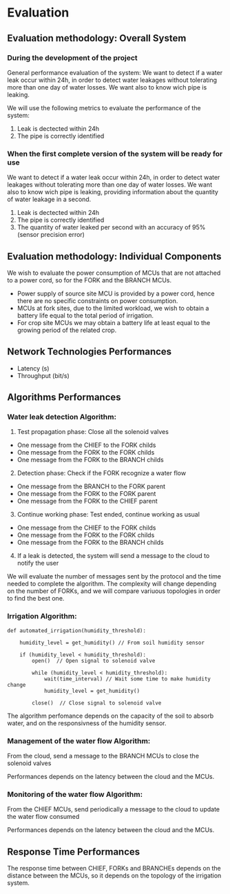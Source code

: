 # Evaluation

## Evaluation methodology: Overall System

### During the development of the project

General performance evaluation of the system:
We want to detect if a water leak occur within 24h, in order to detect water leakages without tolerating more than one day of water losses. We want also to know wich pipe is leaking.

We will use the following metrics to evaluate the performance of the system:

1. Leak is dectected within 24h
2. The pipe is correctly identified

### When the first complete version of the system will be ready for use

We want to detect if a water leak occur within 24h, in order to detect water leakages without tolerating more than one day of water losses. We want also to know wich pipe is leaking, providing information about the quantity of water leakage in a second.

1. Leak is dectected within 24h
2. The pipe is correctly identified
3. The quantity of water leaked per second with an accuracy of 95% (sensor precision error)

## Evaluation methodology: Individual Components

We wish to evaluate the power consumption of MCUs that are not attached to a power cord, so for the FORK and the BRANCH MCUs.

+ Power supply of source site MCU is provided by a power cord, hence there are no specific constraints on power consumption.
+ MCUs at fork sites, due to the limited workload, we wish to obtain a battery life equal to the total period of irrigation.
+ For crop site MCUs we may obtain a battery life at least equal to the growing period of the related crop.

## Network Technologies Performances

+ Latency (s)
+ Throughput (bit/s)

## Algorithms Performances

### Water leak detection Algorithm:

1. Test propagation phase: Close all the solenoid valves

+ One message from the CHIEF to the FORK childs
+ One message from the FORK to the FORK childs
+ One message from the FORK to the BRANCH childs

2. Detection phase: Check if the FORK recognize a water flow

+ One message from the BRANCH to the FORK parent
+ One message from the FORK to the FORK parent
+ One message from the FORK to the CHIEF parent

3. Continue working phase: Test ended, continue working as usual

+ One message from the CHIEF to the FORK childs
+ One message from the FORK to the FORK childs
+ One message from the FORK to the BRANCH childs

4. If a leak is detected, the system will send a message to the cloud to notify the user

We will evaluate the number of messages sent by the protocol and the time needed to complete the algorithm.
The complexity will change depending on the number of FORKs, and we will compare variuous topologies in order to find the best one.

### Irrigation Algorithm:

    def automated_irrigation(humidity_threshold):

        humidity_level = get_humidity() // From soil humidity sensor
    
        if (humidity_level < humidity_threshold):
            open()  // Open signal to solenoid valve
        
            while (humidity_level < humidity_threshold):
                wait(time_interval) // Wait some time to make humidity change
                humidity_level = get_humidity()
            
            close()  // Close signal to solenoid valve

The algorithm perfomance depends on the capacity of the soil to absorb water, and on the responsivness of the humidity sensor. 

### Management of the water flow Algorithm:

From the cloud, send a message to the BRANCH MCUs to close the solenoid valves

Performances depends on the latency between the cloud and the MCUs.

### Monitoring of the water flow Algorithm:

From the CHIEF MCUs, send periodically a message to the cloud to update the water flow consumed

Performances depends on the latency between the cloud and the MCUs.

## Response Time Performances

The response time between CHIEF, FORKs and BRANCHEs depends on the distance between the MCUs, so it depends on the topology of the irrigation system.
